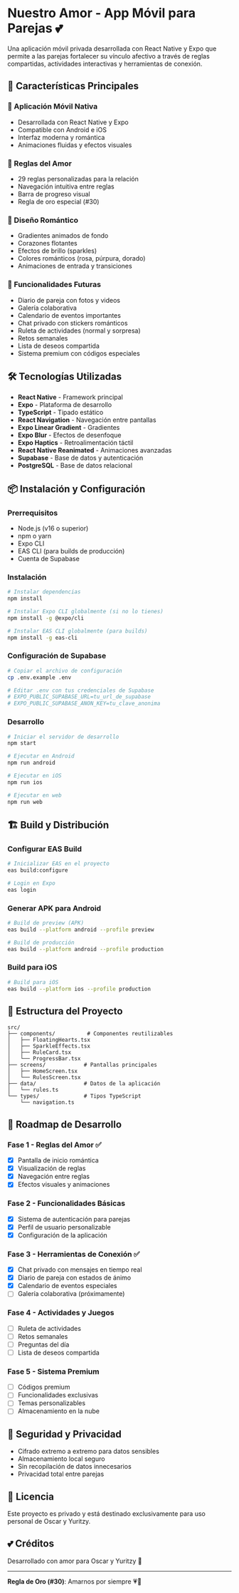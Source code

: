 # Nuestro Amor - App Móvil para Parejas 💕

Una aplicación móvil privada desarrollada con React Native y Expo que permite a las parejas fortalecer su vínculo afectivo a través de reglas compartidas, actividades interactivas y herramientas de conexión.

## 🚀 Características Principales

### 📱 Aplicación Móvil Nativa
- Desarrollada con React Native y Expo
- Compatible con Android e iOS
- Interfaz moderna y romántica
- Animaciones fluidas y efectos visuales

### 💖 Reglas del Amor
- 29 reglas personalizadas para la relación
- Navegación intuitiva entre reglas
- Barra de progreso visual
- Regla de oro especial (#30)

### 🎨 Diseño Romántico
- Gradientes animados de fondo
- Corazones flotantes
- Efectos de brillo (sparkles)
- Colores románticos (rosa, púrpura, dorado)
- Animaciones de entrada y transiciones

### 🔮 Funcionalidades Futuras
- Diario de pareja con fotos y videos
- Galería colaborativa
- Calendario de eventos importantes
- Chat privado con stickers románticos
- Ruleta de actividades (normal y sorpresa)
- Retos semanales
- Lista de deseos compartida
- Sistema premium con códigos especiales

## 🛠️ Tecnologías Utilizadas

- **React Native** - Framework principal
- **Expo** - Plataforma de desarrollo
- **TypeScript** - Tipado estático
- **React Navigation** - Navegación entre pantallas
- **Expo Linear Gradient** - Gradientes
- **Expo Blur** - Efectos de desenfoque
- **Expo Haptics** - Retroalimentación táctil
- **React Native Reanimated** - Animaciones avanzadas
- **Supabase** - Base de datos y autenticación
- **PostgreSQL** - Base de datos relacional

## 📦 Instalación y Configuración

### Prerrequisitos
- Node.js (v16 o superior)
- npm o yarn
- Expo CLI
- EAS CLI (para builds de producción)
- Cuenta de Supabase

### Instalación
```bash
# Instalar dependencias
npm install

# Instalar Expo CLI globalmente (si no lo tienes)
npm install -g @expo/cli

# Instalar EAS CLI globalmente (para builds)
npm install -g eas-cli
```

### Configuración de Supabase
```bash
# Copiar el archivo de configuración
cp .env.example .env

# Editar .env con tus credenciales de Supabase
# EXPO_PUBLIC_SUPABASE_URL=tu_url_de_supabase
# EXPO_PUBLIC_SUPABASE_ANON_KEY=tu_clave_anonima
```

### Desarrollo
```bash
# Iniciar el servidor de desarrollo
npm start

# Ejecutar en Android
npm run android

# Ejecutar en iOS
npm run ios

# Ejecutar en web
npm run web
```

## 🏗️ Build y Distribución

### Configurar EAS Build
```bash
# Inicializar EAS en el proyecto
eas build:configure

# Login en Expo
eas login
```

### Generar APK para Android
```bash
# Build de preview (APK)
eas build --platform android --profile preview

# Build de producción
eas build --platform android --profile production
```

### Build para iOS
```bash
# Build para iOS
eas build --platform ios --profile production
```

## 📱 Estructura del Proyecto

```
src/
├── components/          # Componentes reutilizables
│   ├── FloatingHearts.tsx
│   ├── SparkleEffects.tsx
│   ├── RuleCard.tsx
│   └── ProgressBar.tsx
├── screens/            # Pantallas principales
│   ├── HomeScreen.tsx
│   └── RulesScreen.tsx
├── data/               # Datos de la aplicación
│   └── rules.ts
└── types/              # Tipos TypeScript
    └── navigation.ts
```

## 🎯 Roadmap de Desarrollo

### Fase 1 - Reglas del Amor ✅
- [x] Pantalla de inicio romántica
- [x] Visualización de reglas
- [x] Navegación entre reglas
- [x] Efectos visuales y animaciones

### Fase 2 - Funcionalidades Básicas
- [x] Sistema de autenticación para parejas
- [x] Perfil de usuario personalizable
- [x] Configuración de la aplicación

### Fase 3 - Herramientas de Conexión ✅
- [x] Chat privado con mensajes en tiempo real
- [x] Diario de pareja con estados de ánimo
- [x] Calendario de eventos especiales
- [ ] Galería colaborativa (próximamente)

### Fase 4 - Actividades y Juegos
- [ ] Ruleta de actividades
- [ ] Retos semanales
- [ ] Preguntas del día
- [ ] Lista de deseos compartida

### Fase 5 - Sistema Premium
- [ ] Códigos premium
- [ ] Funcionalidades exclusivas
- [ ] Temas personalizables
- [ ] Almacenamiento en la nube

## 🔐 Seguridad y Privacidad

- Cifrado extremo a extremo para datos sensibles
- Almacenamiento local seguro
- Sin recopilación de datos innecesarios
- Privacidad total entre parejas

## 📄 Licencia

Este proyecto es privado y está destinado exclusivamente para uso personal de Oscar y Yuritzy.

## 💕 Créditos

Desarrollado con amor para Oscar y Yuritzy 💖

---

**Regla de Oro (#30)**: Amarnos por siempre 💗🤍